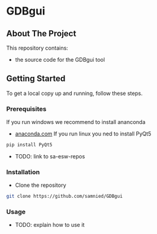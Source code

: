 # GDBgui

## About The Project
This repository contains:
* the source code for the GDBgui tool

## Getting Started
To get a local copy up and running, follow these steps.

### Prerequisites
If you run windows we recommend to install ananconda
* [anaconda.com](https://docs.anaconda.com/anaconda/install/windows/)
If you run linux you ned to install PyQt5
```sh
pip install PyQt5
```
* TODO: link to sa-esw-repos

### Installation
* Clone the repository
```sh
git clone https://github.com/samnied/GDBgui
```

### Usage
* TODO: explain how to use it
